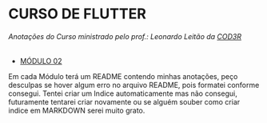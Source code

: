 # CURSO DE FLUTTER
###### Anotações do Curso ministrado pelo prof.: Leonardo Leitão da [COD3R](https://www.cod3r.com.br)

* [MÓDULO 02](../Modulo02/projeto_perguntas/README.md)

Em cada Módulo terá um README contendo minhas anotações, peço desculpas se hover algum erro no arquivo README, pois formatei conforme consegui.
Tentei criar um Indice automaticamente mas não consegui, futuramente tentarei criar novamente ou se alguém souber como criar indice em MARKDOWN serei muito grato.
